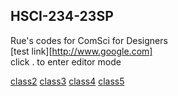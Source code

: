 ## HSCI-234-23SP
Rue's codes for
ComSci for Designers <br />
[test link][http://www.google.com] <br />
click . to enter editor mode

<a href="https://yrqian99.github.io/HSCI-234-23SP/class2/">class2</a>
<a href="https://yrqian99.github.io/HSCI-234-23SP/class3/">class3</a>
<a href="https://yrqian99.github.io/HSCI-234-23SP/class4/">class4</a>
<a href="https://yrqian99.github.io/HSCI-234-23SP/class5/">class5</a>
